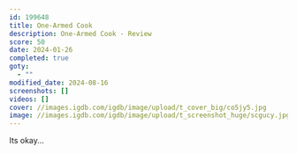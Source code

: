 ```yaml
---
id: 199648
title: One-Armed Cook
description: One-Armed Cook - Review
score: 50
date: 2024-01-26
completed: true
goty:
  - ""
modified_date: 2024-08-16
screenshots: []
videos: []
cover: //images.igdb.com/igdb/image/upload/t_cover_big/co5jy5.jpg
image: //images.igdb.com/igdb/image/upload/t_screenshot_huge/scgucy.jpg
---
```

Its okay...